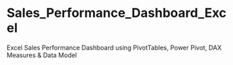 # Sales_Performance_Dashboard_Excel
Excel Sales Performance Dashboard using PivotTables, Power Pivot, DAX Measures &amp; Data Model
